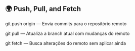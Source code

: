 ## 🌍 Push, Pull, and Fetch

git push origin <nome-da-branch> — Envia commits para o repositório remoto

git pull — Atualiza a branch atual com mudanças do remoto

git fetch — Busca alterações do remoto sem aplicar ainda